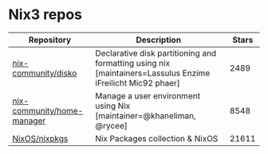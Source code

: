# Nix3 repos

| Repository                                                                  | Description                                                                                                  | Stars |
| --------------------------------------------------------------------------- | ------------------------------------------------------------------------------------------------------------ | ----- |
| [nix-community/disko](https://github.com/nix-community/disko)               | Declarative disk partitioning and formatting using nix \[maintainers=Lassulus Enzime iFreilicht Mic92 phaer] | 2489  |
| [nix-community/home-manager](https://github.com/nix-community/home-manager) | Manage a user environment using Nix  \[maintainer=@khaneliman, @rycee]                                       | 8548  |
| [NixOS/nixpkgs](https://github.com/NixOS/nixpkgs)                           | Nix Packages collection & NixOS                                                                              | 21611 |
